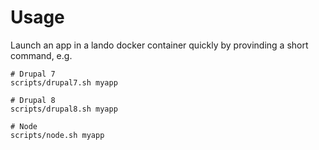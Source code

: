 # Usage

Launch an app in a lando docker container quickly by provinding a short command, e.g.

```
# Drupal 7
scripts/drupal7.sh myapp

# Drupal 8
scripts/drupal8.sh myapp

# Node
scripts/node.sh myapp
```
